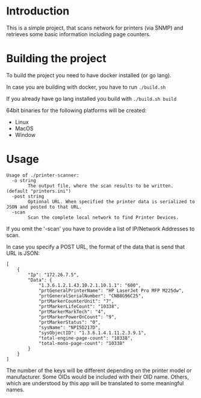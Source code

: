 # Introduction
This is a simple project, that scans network for printers (via SNMP) and retrieves some basic information including page counters.


# Building the project
To build the project you need to have docker installed (or go lang).

In case you are building with docker, you have to run ```./build.sh```

If you already have go lang installed you build with ```./build.sh build```

64bit binaries for the following platforms will be created:
* Linux
* MacOS
* Window

# Usage
```
Usage of ./printer-scanner:
  -o string
    	The output file, where the scan results to be written. (default "printers.ini")
  -post string
    	Optional URL. When specified the printer data is serialized to JSON and posted to that URL.
  -scan
    	Scan the complete local network to find Printer Devices.
```

If you omit the '-scan' you have to provide a list of IP/Network Addresses to scan.

In case you specify a POST URL, the format of the data that is send that URL is JSON:
```
[
    {
        "Ip": "172.26.7.5",
        "Data": {
            "1.3.6.1.2.1.43.10.2.1.10.1.1": "600",
            "prtGeneralPrinterName": "HP LaserJet Pro MFP M225dw",
            "prtGeneralSerialNumber": "CNB8G96C25",
            "prtMarkerCounterUnit": "7",
            "prtMarkerLifeCount": "10338",
            "prtMarkerMarkTech": "4",
            "prtMarkerPowerOnCount": "9",
            "prtMarkerStatus": "0",
            "sysName": "NPI5D217D",
            "sysObjectID": "1.3.6.1.4.1.11.2.3.9.1",
            "total-engine-page-count": "10338",
            "total-mono-page-count": "10338"
        }
    }
]
```

The number of the keys will be different depending on the printer model or manufacturer.
Some OIDs would be included with their OID name. Others, which are understood by this app will
be translated to some meaningful names.
